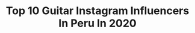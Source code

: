 ---
title: Top 10 Guitar Instagram Influencers In Peru In 2020
description: >-
  Find top guitar Instagram influencers in Peru in 2020. Most popular hashtags: #guitar #guitarra #musica #amor.
platform: Instagram
profiles:
  - username: "carmencitavaldesoficial"
    fullname: >-
      Carmencita Valdés
    location: "Peru"
    followers: 19453
    engagement: 271
    commentsToLikes: 0.019744
    id: ck8t0p26gsroo0j785qn1sr6c
    verified: false
    hashtags: "#acrilicas, #corraleros, #zapallar2019, #teatromunicipaldelinares"
  - username: "pattyblazquez"
    fullname: >-
      Patty Blázquez
    location: "Peru"
    followers: 6201
    engagement: 601
    commentsToLikes: 0.084793
    id: ck5ckrogaxh6h0i11jqejpxg0
    verified: false
    hashtags: "#goodnight, #tardeo, #girlpower, #stong"
  - username: "brandogallesi"
    fullname: >-
      Brando Gallesi
    location: "Peru"
    followers: 289484
    engagement: 717
    commentsToLikes: 0.015981
    id: ck6u93o5evb340j7189oq8l96
    verified: false
    hashtags: "#guitarra, #seunsuperheroe, #proximochairman, #chairmanmasjoven"
  - username: "raes_official"
    fullname: >-
      Raes
    location: "Peru"
    followers: 40360
    engagement: 210
    commentsToLikes: 0.055717
    id: ck1386rileraf0i19qa2k48xn
    verified: false
    hashtags: "#yatusabes, #starwars, #cumplea, #contigosiempre"
  - username: "hugosalazar_"
    fullname: >-
      Hugo Salazar
    location: "Peru"
    followers: 36966
    engagement: 347
    commentsToLikes: 0.051660
    id: ck5hm2qrxl9u40i11rxvpaf1p
    verified: true
    hashtags: "#martes, #guitarra, #dietasana, #makeup"
  - username: "thiagolunaa"
    fullname: >-
      T H I A G O • L U N A
    location: "Peru"
    followers: 414716
    engagement: 1271
    commentsToLikes: 0.055053
    id: ck0u0xpl6v7yt0i190prlb2ve
    verified: false
    hashtags: "#morado, #locoremix, #siguesconel, #favoritocover"
  - username: "cindysotelomusic"
    fullname: >-
      Cindy Sotelo
    location: "Peru"
    followers: 12779
    engagement: 612
    commentsToLikes: 0.076928
    id: ck1397lpijxqn0i19dxzifad4
    verified: false
    hashtags: "#paraiso, #song, #villaelsalvador, #followforfollow"
  - username: "jemheigis"
    fullname: >-
      JEMMA 🎹
    location: "Peru"
    followers: 26491
    engagement: 721
    commentsToLikes: 0.049430
    id: ck0ty5gn7lpq50i19hbdofhah
    verified: false
    hashtags: "#dontstartnow, #beatmaker, #huntingmode, #instamusic"
  - username: "marcenave"
    fullname: >-
      Marcela Navarro
    location: "Peru"
    followers: 31890
    engagement: 100
    commentsToLikes: 0.064534
    id: ckap9yxzdu1um0i78x1cm97bb
    verified: true
    hashtags: "#ricardoarjona, #nina, #instrumentista, #singers"
  - username: "erickeleraoficial"
    fullname: >-
      Erick Elera
    location: "Peru"
    followers: 873701
    engagement: 163
    commentsToLikes: 0.012328
    id: ck5zrchb1wbvk0i14oqge1a6l
    verified: true
    hashtags: "#actriz, #music, #urbano, #flaviaelera"
---